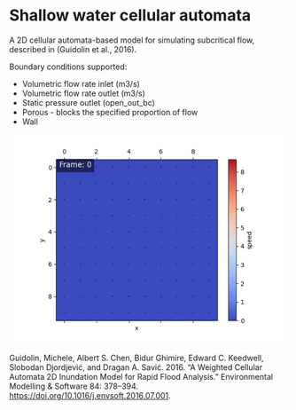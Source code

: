 # Shallow water cellular automata

A 2D cellular automata-based model for simulating subcritical flow, described in (Guidolin et al., 2016).

Boundary conditions supported:
- Volumetric flow rate inlet (m3/s)
- Volumetric flow rate outlet (m3/s)
- Static pressure outlet (open_out_bc)
- Porous - blocks the specified proportion of flow
- Wall

![alt text](https://github.com/jj-foster/shallow-water-cellular-automata/blob/main/river.gif)

Guidolin, Michele, Albert S. Chen, Bidur Ghimire, Edward C. Keedwell, Slobodan Djordjević, and Dragan A. Savić. 2016. “A Weighted Cellular Automata 2D Inundation Model for Rapid Flood Analysis.” Environmental Modelling & Software 84: 378–394. https://doi.org/10.1016/j.envsoft.2016.07.001.